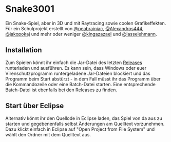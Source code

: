 # Snake3001
Ein Snake-Spiel, aber in 3D und mit Raytracing sowie coolen Grafikeffekten. Für ein Schulprojekt erstellt von [@peabrainiac](https://github.com/peabrainiac), [@Alexandros444](https://github.com/Alexandros444), [@jakopokaj](https://github.com/jakopokaj) und mehr oder weniger [@kingazazael](https://github.com/kingazazael) und [@lasselehmann](https://github.com/lasselehmann).

## Installation
Zum Spielen könnt ihr einfach die Jar-Datei des letzten [Releases](https://github.com/Alexandros444/Snake3001/releases) runterladen und ausführen. Es kann sein, dass Windows oder euer Virenschutzprogramm runtergeladene Jar-Dateien blockiert und das Programm beim Start abstürzt - in dem Fall müsst ihr das Programm über die Kommandozeile oder eine Batch-Datei starten. Eine entsprechende Batch-Datei ist ebenfalls bei den Releases zu finden.

## Start über Eclipse
Alternativ könnt ihr den Quellode in Eclipse laden, das Spiel von da aus zu starten und gegebenenfalls selbst Änderungen am Quelltext vorzunehmen. Dazu klickt einfach in Eclipse auf "Open Project from File System" und wählt den Ordner mit dem Quelltext aus.
